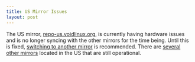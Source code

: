 ```yaml
---
title: US Mirror Issues
layout: post
---
```


The US mirror, [repo-us.voidlinux.org](https://repo-us.voidlinux.org/), is currently having hardware issues and is no longer syncing with the other mirrors for the time being.
Until this is fixed, [switching to another mirror](https://docs.voidlinux.org/xbps/repositories/mirrors/changing.html) is recommended.
There are [several other mirrors](https://docs.voidlinux.org/xbps/repositories/mirrors/index.html) located in the US that are still operational.
